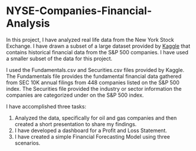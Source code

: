 # NYSE-Companies-Financial-Analysis

In this project, I have analyzed real life data from the New York Stock Exchange. I have drawn a subset of a large dataset provided by [Kaggle](https://www.kaggle.com/dgawlik/nyse) that contains historical financial data from the S&P 500 companies. I have used a smaller subset of the data for this project.

I used the Fundamentals.csv and Securities.csv files provided by Kaggle. The Fundamentals file provides the fundamental financial data gathered from SEC 10K annual filings from 448 companies listed on the S&P 500 index. The Securities file provided the industry or sector information the companies are categorized under on the S&P 500 index.

I have accomplished three tasks:
1. Analyzed the data, specifically for oil and gas companies and then created a short presentation to share my findings.
2. I have developed a dashboard for a Profit and Loss Statement.
3. I have created a simple Financial Forecasting Model using three scenarios. 

